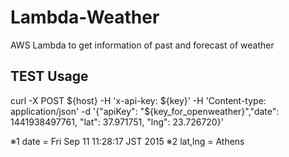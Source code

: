 # Lambda-Weather
AWS Lambda to get information of past and forecast of weather

## TEST Usage
curl -X POST ${host} -H 'x-api-key: ${key}' -H 'Content-type: application/json' -d '{"apiKey": "${key_for_openweather}","date": 1441938497761, "lat": 37.971751, "lng": 23.726720}'

※1 date = Fri Sep 11 11:28:17 JST 2015
※2 lat,lng = Athens
